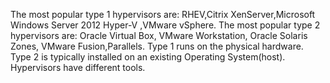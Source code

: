 The most popular type 1 hypervisors are: RHEV,Citrix XenServer,Microsoft Windows Server 2012 Hyper-V ,VMware vSphere. 
The most popular type 2 hypervisors are: Oracle Virtual Box, VMware Workstation, Oracle Solaris Zones, VMware Fusion,Parallels.
Type 1 runs on the physical hardware. Type 2 is typically installed on an existing Operating System(host).
Hypervisors have different tools.
